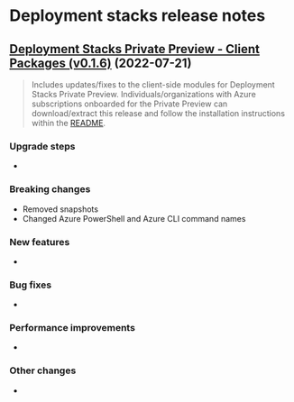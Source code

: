 # Deployment stacks release notes

## [Deployment Stacks Private Preview - Client Packages (v0.1.6)](https://github.com/Azure/deployment-stacks/releases/tag/v0.1.5) (2022-07-21)

> Includes updates/fixes to the client-side modules for Deployment Stacks Private Preview.
> Individuals/organizations with Azure subscriptions onboarded for the Private Preview can
> download/extract this release and follow the installation instructions within the [README](./README.md).

### Upgrade steps

- <TODO>

### Breaking changes

- Removed snapshots
- Changed Azure PowerShell and Azure CLI command names

### New features

- <TODO>

### Bug fixes

- <TODO>

### Performance improvements

- <TODO>

### Other changes

- <TODO>
